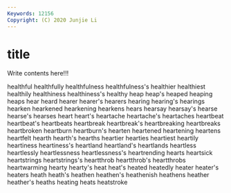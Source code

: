 ```yaml
---
Keywords: 12156
Copyright: (C) 2020 Junjie Li
---
```


# title

Write contents here!!!
 
healthful 
healthfully 
healthfulness 
healthfulness's 
healthier 
healthiest
healthily 
healthiness 
healthiness's 
healthy 
heap 
heap's 
heaped 
heaping 
heaps 
hear
heard 
hearer 
hearer's 
hearers 
hearing 
hearing's 
hearings 
hearken 
hearkened 
hearkening
hearkens 
hears 
hearsay 
hearsay's 
hearse 
hearse's 
hearses 
heart 
heart's 
heartache
heartache's 
heartaches 
heartbeat 
heartbeat's 
heartbeats 
heartbreak 
heartbreak's 
heartbreaking 
heartbreaks 
heartbroken
heartburn 
heartburn's 
hearten 
heartened 
heartening 
heartens 
heartfelt 
hearth 
hearth's 
hearths
heartier 
hearties 
heartiest 
heartily 
heartiness 
heartiness's 
heartland 
heartland's 
heartlands 
heartless
heartlessly 
heartlessness 
heartlessness's 
heartrending 
hearts 
heartsick 
heartstrings 
heartstrings's 
heartthrob 
heartthrob's
heartthrobs 
heartwarming 
hearty 
hearty's 
heat 
heat's 
heated 
heatedly 
heater 
heater's
heaters 
heath 
heath's 
heathen 
heathen's 
heathenish 
heathens 
heather 
heather's 
heaths
heating 
heats 
heatstroke 
